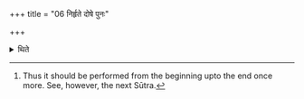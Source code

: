 +++
title = "06 निर्हृते दोषे पुनः"

+++

<details><summary>थिते</summary>

6. After the defect has been removed then the entire work should be done again.[^1]   


[^1]: Thus it should be performed from the beginning upto the end once more. See, however, the next Sūtra.
</details>
